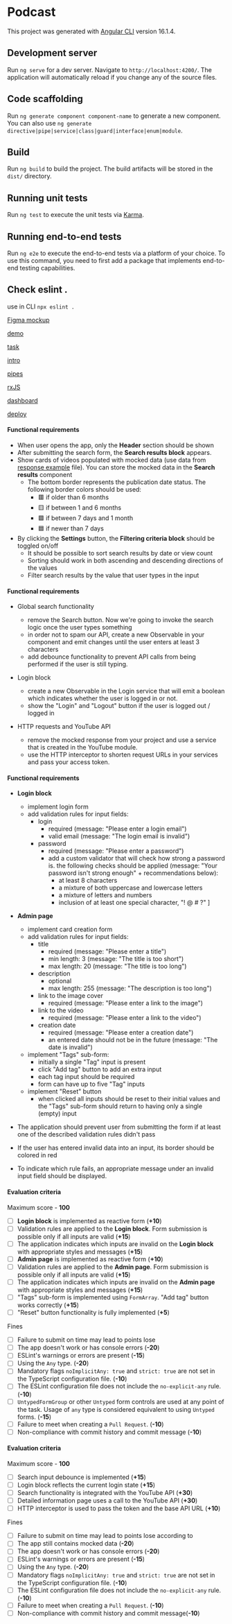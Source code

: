 # Podcast

This project was generated with [Angular CLI](https://github.com/angular/angular-cli) version 16.1.4.

## Development server

Run `ng serve` for a dev server. Navigate to `http://localhost:4200/`. The application will automatically reload if you change any of the source files.

## Code scaffolding

Run `ng generate component component-name` to generate a new component. You can also use `ng generate directive|pipe|service|class|guard|interface|enum|module`.

## Build

Run `ng build` to build the project. The build artifacts will be stored in the `dist/` directory.

## Running unit tests

Run `ng test` to execute the unit tests via [Karma](https://karma-runner.github.io).

## Running end-to-end tests

Run `ng e2e` to execute the end-to-end tests via a platform of your choice. To use this command, you need to first add a package that implements end-to-end testing capabilities.

##  Check eslint .

use in CLI  `npx eslint .`

[Figma mockup](https://www.figma.com/file/tS3Zqk138yXUmRxSWKDv4r/YouTube-client?node-id=0%3A1)

[demo](https://github.com/rolling-scopes-school/tasks/blob/master/tasks/angular/main.jpg)

[task](https://github.com/rolling-scopes-school/tasks/tree/master/tasks/angular)

[intro](https://github.com/rolling-scopes-school/tasks/blob/master/tasks/angular/intro.md)

[pipes](https://github.com/rolling-scopes-school/tasks/blob/master/tasks/angular/components-directives-pipes.md)

[rxJS](https://github.com/rolling-scopes-school/tasks/blob/master/tasks/angular/rxjs-observables-http.md)

[dashboard](https://app.rs.school/course/schedule?course=angular-2023Q4)

[deploy](https://angular-podcast.netlify.app/)

#### Functional requirements
- When user opens the app, only the **Header** section should be shown
- After submitting the search form, the **Search results block** appears.
- Show cards of videos populated with mocked data (use data from [response example](https://github.com/rolling-scopes-school/tasks/blob/master/tasks/angular/response.json) file). You can store the mocked data in the **Search results** component
  - The bottom border represents the publication date status. The following border colors should be used:
    - 🟥 if older than 6 months
    - 🟨 if between 1 and 6 months
    - 🟩 if between 7 days and 1 month
    - 🟦 if newer than 7 days
- By clicking the **Settings** button, the **Filtering criteria block** should be toggled on/off
  - It should be possible to sort search results by date or view count
  - Sorting should work in both ascending and descending directions of the values
  - Filter search results by the value that user types in the input

#### Functional requirements

- Global search functionality
  - remove the Search button. Now we're going to invoke the search logic once the user types something
  - in order not to spam our API, create a new Observable in your component and emit changes until the user enters at least 3 characters
  - add debounce functionality to prevent API calls from being performed if the user is still typing.

- Login block
  - create a new Observable in the Login service that will emit a boolean which indicates whether the user is logged in or not.
  - show the "Login" and "Logout" button if the user is logged out / logged in

- HTTP requests and YouTube API
  - remove the mocked response from your project and use a service that is created in the YouTube module.
  - use the HTTP interceptor to shorten request URLs in your services and pass your access token.

#### Functional requirements

- **Login block**
  - implement login form
  - add validation rules for input fields:
    - login
      - required (message: "Please enter a login email")
      - valid email (message: "The login email is invalid")
    - password
      - required (message: "Please enter a password")
      - add a custom validator that will check how strong a password is. the following checks should be applied (message: "Your password isn't strong enough" + recommendations below):
        - at least 8 characters
        - a mixture of both uppercase and lowercase letters
        - a mixture of letters and numbers
        - inclusion of at least one special character, "! @ # ?" ]

- **Admin page**
  - implement card creation form
  - add validation rules for input fields:
    - title
      - required (message: "Please enter a title")
      - min length: 3 (message: "The title is too short")
      - max length: 20 (message: "The title is too long")
    - description
      - optional
      - max length: 255 (message: "The description is too long")
    - link to the image cover
      - required (message: "Please enter a link to the image")
    - link to the video
      - required (message: "Please enter a link to the video")
    - creation date
      - required (message: "Please enter a creation date")
      - an entered date should not be in the future (message: "The date is invalid")
  - implement "Tags" sub-form:
    - initially a single "Tag" input is present
    - click "Add tag" button to add an extra input
    - each tag input should be required
    - form can have up to five "Tag" inputs
  - implement "Reset" button
    - when clicked all inputs should be reset to their initial values and the "Tags" sub-form should return to having only a single (empty) input

- The application should prevent user from submitting the form if at least one of the described validation rules didn't pass
- If the user has entered invalid data into an input, its border should be colored in red
- To indicate which rule fails, an appropriate message under an invalid input field should be displayed.

#### Evaluation criteria

Maximum score - **100**

- [ ] **Login block** is implemented as reactive form (**+10**)
- [ ] Validation rules are applied to the **Login block**. Form submission is possible only if all inputs are valid (**+15**)
- [ ] The application indicates which inputs are invalid on the **Login block** with appropriate styles and messages (**+15**)
- [ ] **Admin page** is implemented as reactive form (**+10**)
- [ ] Validation rules are applied to the **Admin page**. Form submission is possible only if all inputs are valid (**+15**)
- [ ] The application indicates which inputs are invalid on the **Admin page** with appropriate styles and messages (**+15**)
- [ ] "Tags" sub-form is implemented using `FormArray`. "Add tag" button works correctly (**+15**)
- [ ] "Reset" button functionality is fully implemented (**+5**)

Fines

- [ ] Failure to submit on time may lead to points lose 
- [ ] The app doesn't work or has console errors (**-20**)
- [ ] ESLint's warnings or errors are present (**-15**)
- [ ] Using the `Any` type. (**-20**)
- [ ] Mandatory flags `noImplicitAny: true` and `strict: true` are not set in the TypeScript configuration file. (**-10**)
- [ ] The ESLint configuration file does not include the `no-explicit-any` rule. (**-10**)
- [ ] `UntypedFormGroup` or other `Untyped` form controls are used at any point of the task. Usage of `any` type is considered equivalent to using `Untyped` forms. (**-15**)
- [ ] Failure to meet when creating a `Pull Request`. (**-10**)
- [ ] Non-compliance with commit history and commit message  (**-10**)

#### Evaluation criteria

Maximum score - **100**

- [ ] Search input debounce is implemented (**+15**)
- [ ] Login block reflects the current login state (**+15**)
- [ ] Search functionality is integrated with the YouTube API (**+30**)
- [ ] Detailed information page uses a call to the YouTube API (**+30**)
- [ ] HTTP interceptor is used to pass the token and the base API URL (**+10**)

Fines

- [ ] Failure to submit on time may lead to points lose according to
- [ ] The app still contains mocked data (**-20**)
- [ ] The app doesn't work or has console errors (**-20**)
- [ ] ESLint's warnings or errors are present (**-15**)
- [ ] Using the `Any` type. (**-20**)
- [ ] Mandatory flags `noImplicitAny: true` and `strict: true` are not set in the TypeScript configuration file. (**-10**)
- [ ] The ESLint configuration file does not include the `no-explicit-any` rule. (**-10**)
- [ ] Failure to meet when creating a `Pull Request`. (**-10**)
- [ ] Non-compliance with commit history and commit message(**-10**)
